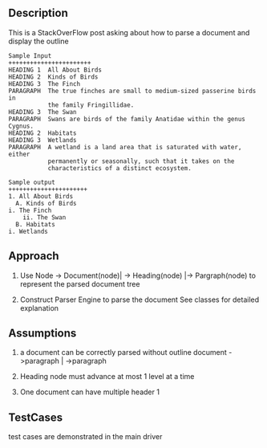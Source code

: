 ## Description

This is a StackOverFlow  post asking about how to parse a document and display the outline
```
Sample Input
+++++++++++++++++++++++
HEADING 1  All About Birds
HEADING 2  Kinds of Birds
HEADING 3  The Finch
PARAGRAPH  The true finches are small to medium-sized passerine birds in
           the family Fringillidae.
HEADING 3  The Swan
PARAGRAPH  Swans are birds of the family Anatidae within the genus Cygnus.
HEADING 2  Habitats
HEADING 3  Wetlands
PARAGRAPH  A wetland is a land area that is saturated with water, either
           permanently or seasonally, such that it takes on the
           characteristics of a distinct ecosystem.

Sample output
++++++++++++++++++++++
1. All About Birds
  A. Kinds of Birds
i. The Finch
    ii. The Swan
  B. Habitats
i. Wetlands
```

## Approach

1. Use
   Node -> Document(node)| -> Heading(node) |-> Pargraph(node)
   to represent the parsed document tree

2. Construct
   Parser Engine to parse the document
   See classes for detailed explanation

## Assumptions
1. a document can be correctly parsed without outline
   document ->paragraph | ->paragraph

2. Heading node must advance at most 1 level at a time
3. One document can have multiple header 1

## TestCases

test cases are demonstrated in the main driver
